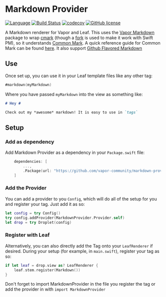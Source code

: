 # Markdown Provider

[![Language](https://img.shields.io/badge/Swift-3.1-brightgreen.svg)](http://swift.org)
[![Build Status](https://travis-ci.org/vapor-community/markdown-provider.svg?branch=master)](https://travis-ci.org/vapor-community/markdown-provider)
[![codecov](https://codecov.io/gh/vapor-community/markdown-provider/branch/master/graph/badge.svg)](https://codecov.io/gh/vapor-community/mmarkdown-provider)
[![GitHub license](https://img.shields.io/badge/license-MIT-blue.svg)](https://raw.githubusercontent.com/vapor-community/markdown-provider/master/LICENSE)

A Markdown renderer for Vapor and Leaf. This uses the [Vapor Markdown](https://github.com/vapor/markdown) package to wrap [cmark](https://github.com/jgm/cmark) (though a [fork](https://github.com/brokenhandsio/cmark-gfm) is used to make it work with Swift PM), so it understands [Common Mark](http://commonmark.org). A quick reference guide for Common Mark can be found [here](http://commonmark.org/help/). It also support [Github Flavored Markdown](https://guides.github.com/features/mastering-markdown/)

## Use

Once set up, you can use it in your Leaf template files like any other tag:

```swift
#markdown(myMarkdown)
```

Where you have passed `myMarkdown` into the view as something like:

```markdown
# Hey #

Check out my *awesome* markdown! It is easy to use in `tags`
```

## Setup

### Add as dependency

Add Markdown Provider as a dependency in your `Package.swift` file:

```swift
    dependencies: [
        ...,
        .Package(url: "https://github.com/vapor-community/markdown-provider", majorVersion: 0)
    ]
```

### Add the Provider

You can add a provider to you `Config`, which will do all of the setup for you and register your tag. Just add it as so:

```swift
let config = try Config()
try config.addProvider(MarkdownProvider.Provider.self)
let drop = try Droplet(config)
```


### Register with Leaf

Alternatively, you can also directly add the Tag onto your `LeafRenderer` if desired. During your setup (for example, in `main.swift`), register your tag as so:

```swift
if let leaf = drop.view as? LeafRenderer {
    leaf.stem.register(Markdown())
}
```

Don't forget to import MarkdownProvider in the file you register the tag or add the provider in with `import MarkdownProvider`
